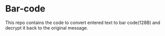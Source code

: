 # Bar-code
This repo contains the code to convert entered text to bar code(128B) and decrypt it back to the original message.
